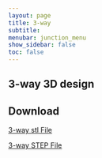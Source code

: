 ```yaml
---
layout: page
title: 3-way
subtitle: 
menubar: junction_menu
show_sidebar: false
toc: false
---
```


## 3-way 3D design 
<html>
<script src="https://embed.github.com/view/3d/yusolpark/M3/master/parts/files/2-leaf_tight_junction(106mm,straight).stl"></script>
</html>

## Download
[3-way stl File](/M3/parts/files/2-leaf_tight_junction(106mm,straight).stl)

[3-way STEP File](/M3/parts/files/2-leaf_tight_junction(106mm,straight).stl)
